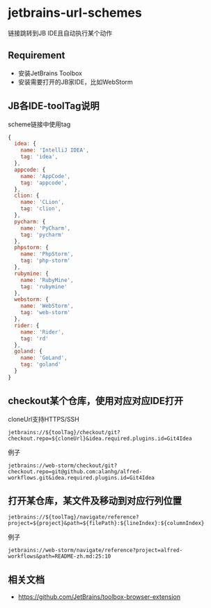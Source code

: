 # jetbrains-url-schemes
链接跳转到JB IDE且自动执行某个动作

## Requirement
- 安装JetBrains Toolbox
- 安装需要打开的JB家IDE，比如WebStorm

## JB各IDE-toolTag说明

scheme链接中使用tag

```js
{
  idea: {
    name: 'IntelliJ IDEA',
    tag: 'idea',
  },
  appcode: {
    name: 'AppCode',
    tag: 'appcode',
  },
  clion: {
    name: 'CLion',
    tag: 'clion',
  },
  pycharm: {
    name: 'PyCharm',
    tag: 'pycharm'
  },
  phpstorm: {
    name: 'PhpStorm',
    tag: 'php-storm'
  },
  rubymine: {
    name: 'RubyMine',
    tag: 'rubymine'
  },
  webstorm: {
    name: 'WebStorm',
    tag: 'web-storm'
  },
  rider: {
    name: 'Rider',
    tag: 'rd'
  },
  goland: {
    name: 'GoLand',
    tag: 'goland'
  }
}
```

## checkout某个仓库，使用对应对应IDE打开

cloneUrl支持HTTPS/SSH

```
jetbrains://${toolTag}/checkout/git?checkout.repo=${cloneUrl}&idea.required.plugins.id=Git4Idea
```

例子
```
jetbrains://web-storm/checkout/git?checkout.repo=git@github.com:alanhg/alfred-workflows.git&idea.required.plugins.id=Git4Idea
```


## 打开某仓库，某文件及移动到对应行列位置

```
jetbrains://${toolTag}/navigate/reference?project=${project}&path=${filePath}:${lineIndex}:${columnIndex}
```

例子
```
jetbrains://web-storm/navigate/reference?project=alfred-workflows&path=README-zh.md:25:10
```


## 相关文档
- https://github.com/JetBrains/toolbox-browser-extension
